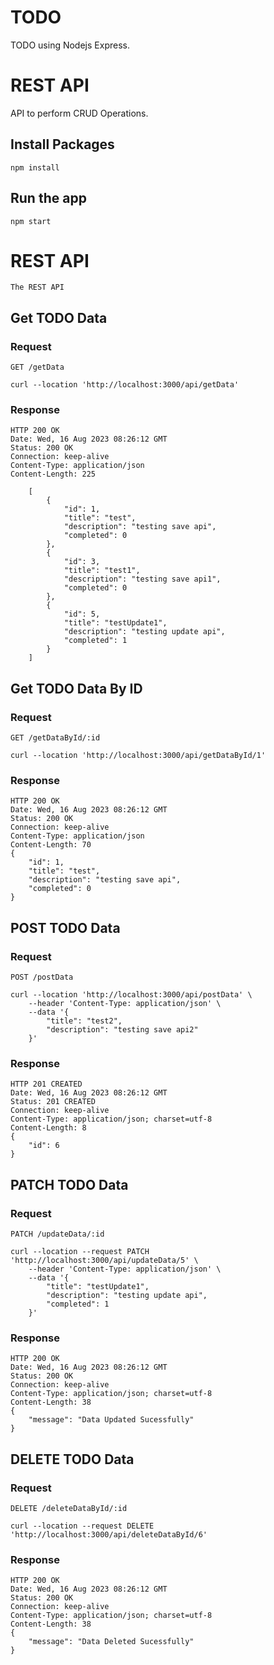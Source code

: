 # TODO
TODO using Nodejs Express.
# REST API 
 
API to perform CRUD Operations.

## Install Packages

    npm install

## Run the app

    npm start

# REST API

    The REST API

## Get TODO Data

### Request
`GET /getData`

    curl --location 'http://localhost:3000/api/getData'

### Response

    HTTP 200 OK
    Date: Wed, 16 Aug 2023 08:26:12 GMT
    Status: 200 OK
    Connection: keep-alive
    Content-Type: application/json
    Content-Length: 225

        [
            {
                "id": 1,
                "title": "test",
                "description": "testing save api",
                "completed": 0
            },
            {
                "id": 3,
                "title": "test1",
                "description": "testing save api1",
                "completed": 0
            },
            {
                "id": 5,
                "title": "testUpdate1",
                "description": "testing update api",
                "completed": 1
            }
        ]

## Get TODO Data By ID
### Request
`GET /getDataById/:id`

    curl --location 'http://localhost:3000/api/getDataById/1'

### Response
    HTTP 200 OK
    Date: Wed, 16 Aug 2023 08:26:12 GMT
    Status: 200 OK
    Connection: keep-alive
    Content-Type: application/json
    Content-Length: 70
    {
        "id": 1,
        "title": "test",
        "description": "testing save api",
        "completed": 0
    }

## POST TODO Data 

### Request
`POST /postData`

    curl --location 'http://localhost:3000/api/postData' \
        --header 'Content-Type: application/json' \
        --data '{
            "title": "test2",
            "description": "testing save api2"
        }'

### Response
    HTTP 201 CREATED
    Date: Wed, 16 Aug 2023 08:26:12 GMT
    Status: 201 CREATED
    Connection: keep-alive
    Content-Type: application/json; charset=utf-8
    Content-Length: 8
    {
        "id": 6
    }

## PATCH TODO Data

### Request
`PATCH /updateData/:id`

    curl --location --request PATCH 'http://localhost:3000/api/updateData/5' \
        --header 'Content-Type: application/json' \
        --data '{
            "title": "testUpdate1",
            "description": "testing update api",
            "completed": 1
        }'

### Response

    HTTP 200 OK
    Date: Wed, 16 Aug 2023 08:26:12 GMT
    Status: 200 OK
    Connection: keep-alive
    Content-Type: application/json; charset=utf-8
    Content-Length: 38
    {
        "message": "Data Updated Sucessfully"
    }

## DELETE TODO Data

### Request
`DELETE /deleteDataById/:id`

    curl --location --request DELETE 'http://localhost:3000/api/deleteDataById/6' 

### Response
    HTTP 200 OK
    Date: Wed, 16 Aug 2023 08:26:12 GMT
    Status: 200 OK
    Connection: keep-alive
    Content-Type: application/json; charset=utf-8
    Content-Length: 38
    {
        "message": "Data Deleted Sucessfully"
    }


